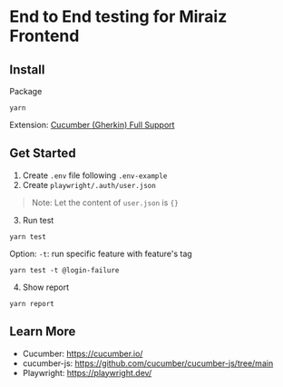 # End to End testing for Miraiz Frontend

## Install
Package
```shell
yarn
```
Extension: [Cucumber (Gherkin) Full Support](https://marketplace.visualstudio.com/items?itemName=alexkrechik.cucumberautocomplete)

## Get Started
1. Create `.env` file following `.env-example`
2. Create `playwright/.auth/user.json`
> Note: Let the content of `user.json` is `{}`

3. Run test
```shell
yarn test 
```
Option:
`-t`: run specific feature with feature's tag
```shell
yarn test -t @login-failure
```

4. Show report
```shell
yarn report 
```

## Learn More
- Cucumber: https://cucumber.io/
- cucumber-js: https://github.com/cucumber/cucumber-js/tree/main
- Playwright: https://playwright.dev/
